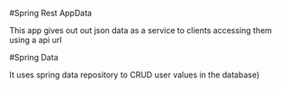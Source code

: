 #Spring Rest AppData

This app gives out out json data as a service to clients accessing them using a api url

#Spring Data

It uses spring data repository to CRUD user values in the database)
